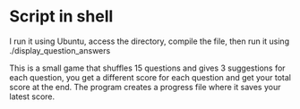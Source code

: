 # Script in shell
 
 I run it using Ubuntu, access the directory, compile the file, then run it using ./display_question_answers

 This is a small game that shuffles 15 questions and gives 3 suggestions for each question, you get a different score for each question and get your total score at the end.
 The program creates a progress file where it saves your latest score.
